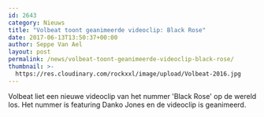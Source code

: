 ```yaml
---
id: 2643
category: Nieuws
title: "Volbeat toont geanimeerde videoclip: Black Rose"
date: 2017-06-13T13:50:37+00:00
author: Seppe Van Ael
layout: post
permalink: /news/volbeat-toont-geanimeerde-videoclip-black-rose/
thumbnail: >-
  https://res.cloudinary.com/rockxxl/image/upload/Volbeat-2016.jpg
---
```

Volbeat liet een nieuwe videoclip van het nummer 'Black Rose' op de wereld los. Het nummer is featuring Danko Jones en de videoclip is geanimeerd.
